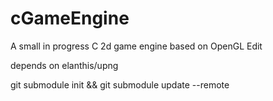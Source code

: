 # cGameEngine

A small in progress C 2d game engine based on OpenGL Edit

 depends on elanthis/upng

 git submodule init && git submodule update --remote
